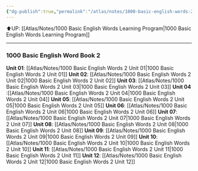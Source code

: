 ```yaml
---
{"dg-publish":true,"permalink":"/atlas/notes/1000-basic-english-words-2/","tags":["BEW","Tuition/English"],"noteIcon":""}
---
```


⬆️UP: [[Atlas/Notes/1000 Basic English Words Learning Program\|1000 Basic English Words Learning Program]]

---
### 1000 Basic English Word Book 2
**Unit 01**: [[Atlas/Notes/1000 Basic English Words 2 Unit 01\|1000 Basic English Words 2 Unit 01]]
**Unit 02**: [[Atlas/Notes/1000 Basic English Words 2 Unit 02\|1000 Basic English Words 2 Unit 02]]
**Unit 03**: [[Atlas/Notes/1000 Basic English Words 2 Unit 03\|1000 Basic English Words 2 Unit 03]]
**Unit 04** :[[Atlas/Notes/1000 Basic English Words 2 Unit 04\|1000 Basic English Words 2 Unit 04]]
**Unit 05**: [[Atlas/Notes/1000 Basic English Words 2 Unit 05\|1000 Basic English Words 2 Unit 05]]
**Unit 06**: [[Atlas/Notes/1000 Basic English Words 2 Unit 06\|1000 Basic English Words 2 Unit 06]]
**Unit 07**: [[Atlas/Notes/1000 Basic English Words 2 Unit 07\|1000 Basic English Words 2 Unit 07]]
**Unit 08**: [[Atlas/Notes/1000 Basic English Words 2 Unit 08\|1000 Basic English Words 2 Unit 08]]
**Unit 09**: [[Atlas/Notes/1000 Basic English Words 2 Unit 09\|1000 Basic English Words 2 Unit 09]]
**Unit 10**: [[Atlas/Notes/1000 Basic English Words 2 Unit 10\|1000 Basic English Words 2 Unit 10]]
**Unit 11**: [[Atlas/Notes/1000 Basic English Words 2 Unit 11\|1000 Basic English Words 2 Unit 11]]
**Unit 12**: [[Atlas/Notes/1000 Basic English Words 2 Unit 12\|1000 Basic English Words 2 Unit 12]]
